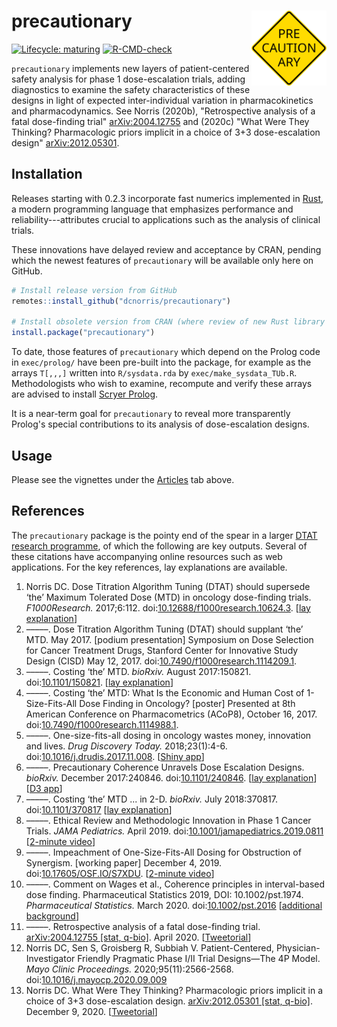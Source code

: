 # precautionary <img src="man/figures/logo.svg" align="right" alt="LOGO" width="120" />

<!-- badges: start -->

[![Lifecycle:
maturing](https://img.shields.io/badge/lifecycle-maturing-blue.svg)](https://www.tidyverse.org/lifecycle/#experimental)
[![R-CMD-check](https://github.com/dcnorris/precautionary/workflows/R-CMD-check/badge.svg)](https://github.com/dcnorris/precautionary/actions)
<!-- badges: end -->

`precautionary` implements new layers of patient-centered safety analysis
for phase 1 dose-escalation trials, adding diagnostics to examine
the safety characteristics of these designs in light of expected
inter-individual variation in pharmacokinetics and pharmacodynamics.
See Norris (2020b), "Retrospective analysis of a fatal dose-finding trial"
[arXiv:2004.12755](https://arxiv.org/abs/2004.12755) and (2020c)
"What Were They Thinking? Pharmacologic priors implicit in a choice of 3+3
dose-escalation design" [arXiv:2012.05301](https://arxiv.org/abs/2012.05301).

## Installation

Releases starting with 0.2.3 incorporate fast numerics implemented in
[Rust](https://www.rust-lang.org), a modern programming language that
emphasizes performance and reliability---attributes crucial to
applications such as the analysis of clinical trials.

These innovations have delayed review and acceptance by CRAN, pending which
the newest features of `precautionary` will be available only here on GitHub.

``` r
# Install release version from GitHub
remotes::install_github("dcnorris/precautionary")

# Install obsolete version from CRAN (where review of new Rust library remains pending)
install.package("precautionary")
```

To date, those features of `precautionary` which depend on the Prolog code
in `exec/prolog/` have been pre-built into the package, for example as the
arrays `T[,,,]` written into `R/sysdata.rda` by `exec/make_sysdata_TUb.R`.
Methodologists who wish to examine, recompute and verify these arrays are
advised to install [Scryer Prolog](https://github.com/mthom/scryer-prolog).

It is a near-term goal for `precautionary` to reveal more transparently
Prolog's special contributions to its analysis of dose-escalation designs.

## Usage

Please see the vignettes under the [Articles](#) tab above.

## References

The `precautionary` package is the pointy end of the spear in a larger
[DTAT research programme](https::/precisionmethods.guru), of which the
following are key outputs. Several of these citations have accompanying
online resources such as web applications. For the key references,
lay explanations are available.

<ol>
<li>Norris DC. Dose Titration Algorithm Tuning (DTAT) should supersede &lsquo;the&rsquo; Maximum Tolerated Dose (MTD) in oncology dose-finding trials. <i>F1000Research.</i> 2017;6:112. doi:<a href="https://f1000research.com/articles/6-112/v3">10.12688/f1000research.10624.3</a>. [<a href="https://precisionmethods.guru/2019/04/16/a-new-concept-may-help-us-at-last-abandon-one-size-fits-all-dosing-of-cancer-treatment-drugs/">lay explanation</a>]
</li>
<li>
&ndash;&ndash;&ndash;&ndash;&ndash;. Dose Titration Algorithm Tuning (DTAT) should supplant &lsquo;the&rsquo; MTD. May 2017. [podium presentation] Symposium on Dose Selection for Cancer Treatment Drugs, Stanford Center for Innovative Study Design (CISD) May 12, 2017. doi:<a href="https://f1000research.com/slides/6-854">10.7490/f1000research.1114209.1</a>.
</li>
<li>
&ndash;&ndash;&ndash;&ndash;&ndash;. Costing &lsquo;the&rsquo; MTD. <i>bioRxiv.</i> August 2017:150821. doi:<a href="https://www.biorxiv.org/content/early/2017/08/22/150821">10.1101/150821</a>. [<a href="https://precisionmethods.guru/2019/04/16/one-size-fits-all-dosing-of-cancer-treatment-drugs-how-much-does-it-cost-society/">lay explanation</a>]
</li>
<li>
&ndash;&ndash;&ndash;&ndash;&ndash;. Costing &lsquo;the&rsquo; MTD: What Is the Economic and Human Cost of 1-Size-Fits-All Dose Finding in Oncology? [poster] Presented at 8th American Conference on Pharmacometrics (ACoP8), October 16, 2017. doi:<a href="https://f1000research.com/posters/6-1861">10.7490/f1000research.1114988.1</a>.
</li>
<li>
&ndash;&ndash;&ndash;&ndash;&ndash;. One-size-fits-all dosing in oncology wastes money, innovation and lives. <i>Drug Discovery Today.</i> 2018;23(1):4-6. doi:<a href="Norris (2018) One-size-fits-all dosing in oncology wastes money, innovation and lives.pdf">10.1016/j.drudis.2017.11.008</a>. [<a href="https://precision-methodologies.shinyapps.io/thecost/">Shiny app</a>]
</li>
<li>
&ndash;&ndash;&ndash;&ndash;&ndash;. Precautionary Coherence Unravels Dose Escalation Designs. <i>bioRxiv.</i> December 2017:240846. doi:<a href="https://www.biorxiv.org/content/early/2017/12/29/240846">10.1101/240846</a>. [<a href="https://precisionmethods.guru/2019/04/14/the-conduct-of-most-first-in-human-oncology-drug-trials-is-conceptually-incoherent-and-unethical/">lay explanation</a>] [<a href="../3+3/PC/">D3 app</a>]
</li>
<li>
&ndash;&ndash;&ndash;&ndash;&ndash;. Costing &lsquo;the&rsquo; MTD ... in 2-D. <i>bioRxiv.</i> July 2018:370817. doi:<a
href="https://www.biorxiv.org/content/early/2018/07/17/370817">10.1101/370817</a> [<a href="https://precisionmethods.guru/2019/04/16/clinicians-must-regain-control-over-phase-1-cancer-combination-therapy-trials/">lay explanation</a>]
</li>
<li>
&ndash;&ndash;&ndash;&ndash;&ndash;. Ethical Review and Methodologic Innovation in Phase 1 Cancer Trials. <i>JAMA Pediatrics.</i> April 2019. doi:<a href="https://dx.doi.org/10.1001/jamapediatrics.2019.0811">10.1001/jamapediatrics.2019.0811</a> [<a href="https://precisionmethods.guru/2019/04/25/precautionary-coherence-for-irbs/">2-minute video</a>]
</li>
<li>
&ndash;&ndash;&ndash;&ndash;&ndash;. Impeachment of One-Size-Fits-All Dosing for Obstruction of Synergism. [working paper]
December 4, 2019. doi:<a href="https://osf.io/3hcdb/">10.17605/OSF.IO/S7XDU</a>. [<a href="https://precisionmethods.guru/2020/01/13/therapeutic-synergism-and-the-statistician/">2-minute video</a>]
</li>
<li>
&ndash;&ndash;&ndash;&ndash;&ndash;. Comment on Wages et al., Coherence principles in interval-based dose finding. Pharmaceutical Statistics 2019, DOI: 10.1002/pst.1974. <i>Pharmaceutical Statistics.</i> March 2020. doi:<a href="https://onlinelibrary.wiley.com/doi/full/10.1002/pst.2016">10.1002/pst.2016</a>
[<a href="https://precisionmethods.guru/2019/12/02/comment-on-wages-et-al-coherence-principles-in-interval-based-dose-finding/">additional background</a>]
</li>
<li>
&ndash;&ndash;&ndash;&ndash;&ndash;. Retrospective analysis of a fatal dose-finding trial. <a href="https://arxiv.org/abs/2004.12755">arXiv:2004.12755 [stat, q-bio]</a>. April 2020. [<a href="https://threadreaderapp.com/thread/1255095770627428352.html">Tweetorial</a>]
</li>
<li>
Norris DC, Sen S, Groisberg R, Subbiah V. Patient-Centered, Physician-Investigator Friendly Pragmatic Phase I/II Trial Designs&mdash;The 4P Model. <i>Mayo Clinic Proceedings.</i> 2020;95(11):2566-2568. doi:<a href="https://www.mayoclinicproceedings.org/article/S0025-6196(20)31039-9/fulltext">10.1016/j.mayocp.2020.09.009</a>
</li>
<li>
Norris DC. What Were They Thinking? Pharmacologic priors implicit in a choice of 3+3 dose-escalation design. <a href="https://arxiv.org/abs/2012.05301">arXiv:2012.05301 [stat, q-bio]</a>. December 9, 2020. [<a href="https://threadreaderapp.com/thread/1339219770730799106.html">Tweetorial</a>]
</li>
</ol>
